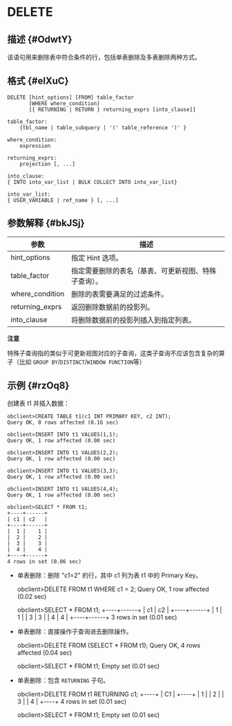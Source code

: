 DELETE 
===========================



描述 {#OdwtY}
-----------

该语句用来删除表中符合条件的行，包括单表删除及多表删除两种方式。

格式 {#elXuC}
-----------

    DELETE [hint_options] [FROM] table_factor   
           [WHERE where_condition]
           [{ RETURNING | RETURN } returning_exprs [into_clause]]
     
    table_factor:
        {tbl_name | table_subquery | '(' table_reference ')' }
        
    where_condition:
        expression
        
    returning_exprs:
        projection [, ...]
     
    into_clause: 
    { INTO into_var_list | BULK COLLECT INTO into_var_list}
    
    into_var_list:
    { USER_VARIABLE | ref_name } [, ...]
     



参数解释 {#bkJSj}
-------------



|       参数        |             描述             |
|-----------------|----------------------------|
| hint_options    | 指定 Hint 选项。                |
| table_factor    | 指定需要删除的表名（基表、可更新视图、特殊子查询）。 |
| where_condition | 删除的表需要满足的过滤条件。             |
| returning_exprs | 返回删除数据前的投影列。               |
| into_clause     | 将删除数据前的投影列插入到指定列表。         |


**注意**



特殊子查询指的类似于可更新视图对应的子查询，这类子查询不应该包含复杂的算子（比如 `GROUP BY`/`DISTINCT`/`WINDOW FUNCTION`等）

示例 {#rzOq8}
-----------

创建表 t1 并插入数据：

    obclient>CREATE TABLE t1(c1 INT PRIMARY KEY, c2 INT);
    Query OK, 0 rows affected (0.16 sec)
    
    obclient>INSERT INTO t1 VALUES(1,1);
    Query OK, 1 row affected (0.00 sec)
    
    obclient>INSERT INTO t1 VALUES(2,2);
    Query OK, 1 row affected (0.00 sec)
    
    obclient>INSERT INTO t1 VALUES(3,3);
    Query OK, 1 row affected (0.00 sec)
    
    obclient>INSERT INTO t1 VALUES(4,4);
    Query OK, 1 row affected (0.00 sec)
    
    obclient>SELECT * FROM t1;
    +----+------+
    | c1 | c2   |
    +----+------+
    |  1 |    1 |
    |  2 |    2 |
    |  3 |    3 |
    |  4 |    4 |
    +----+------+
    4 rows in set (0.06 sec)



* 单表删除：删除 "c1=2" 的行，其中 c1 列为表 t1 中的 Primary Key。

  




    obclient>DELETE FROM t1 WHERE c1 = 2;
    Query OK, 1 row affected (0.02 sec)
    
    obclient>SELECT * FROM t1;
    +----+------+
    | c1 | c2   |
    +----+------+
    |  1 |    1 |
    |  3 |    3 |
    |  4 |    4 |
    +----+------+
    3 rows in set (0.01 sec)



* 单表删除：直接操作子查询进去删除操作。

  




    obclient>DELETE FROM (SELECT * FROM t1);
    Query OK, 4 rows affected (0.04 sec)
    
    obclient>SELECT * FROM t1;
    Empty set (0.01 sec)



* 单表删除：包含 `RETURNING` 子句。

  




    obclient>DELETE FROM t1 RETURNING c1;
    +----+
    | C1 |
    +----+
    |  1 |
    |  2 |
    |  3 |
    |  4 |
    +----+
    4 rows in set (0.01 sec)
    
    obclient>SELECT * FROM t1;
    Empty set (0.01 sec)


